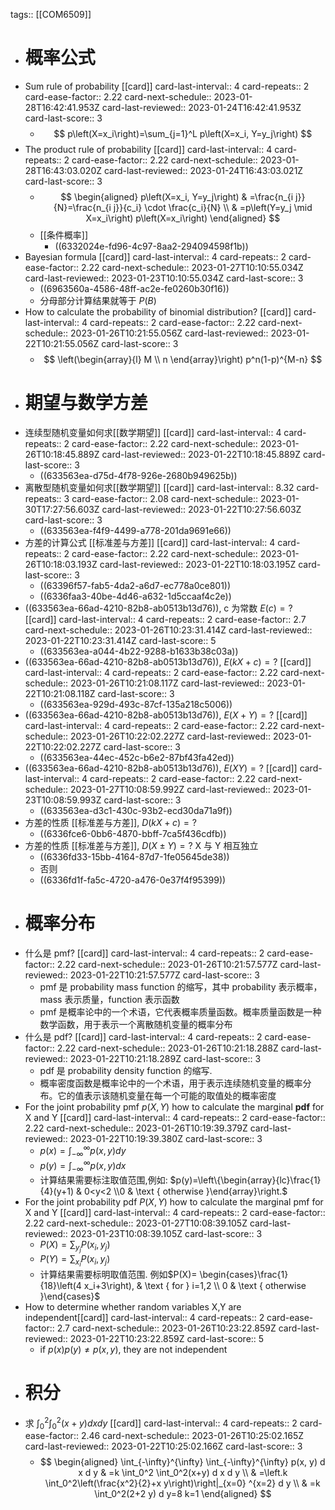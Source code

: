 tags:: [[COM6509]]

- # 概率公式
- Sum rule of probability [[card]]
  card-last-interval:: 4
  card-repeats:: 2
  card-ease-factor:: 2.22
  card-next-schedule:: 2023-01-28T16:42:41.953Z
  card-last-reviewed:: 2023-01-24T16:42:41.953Z
  card-last-score:: 3
	- $$
	  p\left(X=x_i\right)=\sum_{j=1}^L p\left(X=x_i, Y=y_j\right)
	  $$
- The product rule of probability [[card]]
  card-last-interval:: 4
  card-repeats:: 2
  card-ease-factor:: 2.22
  card-next-schedule:: 2023-01-28T16:43:03.020Z
  card-last-reviewed:: 2023-01-24T16:43:03.021Z
  card-last-score:: 3
	- $$
	  \begin{aligned}
	  p\left(X=x_i, Y=y_j\right) & =\frac{n_{i j}}{N}=\frac{n_{i j}}{c_i} \cdot \frac{c_i}{N} \\
	  & =p\left(Y=y_j \mid X=x_i\right) p\left(X=x_i\right)
	  \end{aligned}
	  $$
	- [[条件概率]]
		- ((6332024e-fd96-4c97-8aa2-294094598f1b))
- Bayesian formula [[card]]
  card-last-interval:: 4
  card-repeats:: 2
  card-ease-factor:: 2.22
  card-next-schedule:: 2023-01-27T10:10:55.034Z
  card-last-reviewed:: 2023-01-23T10:10:55.034Z
  card-last-score:: 3
	- ((6963560a-4586-48ff-ac2e-fe0260b30f16))
	- 分母部分计算结果就等于 $P(B)$
- How to calculate the probability of binomial distribution? [[card]]
  card-last-interval:: 4
  card-repeats:: 2
  card-ease-factor:: 2.22
  card-next-schedule:: 2023-01-26T10:21:55.056Z
  card-last-reviewed:: 2023-01-22T10:21:55.056Z
  card-last-score:: 3
	- $$
	  \left(\begin{array}{l}
	  M \\ n
	  \end{array}\right) p^n(1-p)^{M-n}
	  $$
- # 期望与数学方差
- 连续型随机变量如何求[[数学期望]] [[card]]
  card-last-interval:: 4
  card-repeats:: 2
  card-ease-factor:: 2.22
  card-next-schedule:: 2023-01-26T10:18:45.889Z
  card-last-reviewed:: 2023-01-22T10:18:45.889Z
  card-last-score:: 3
	- ((633563ea-d75d-4f78-926e-2680b949625b))
- 离散型随机变量如何求[[数学期望]] [[card]]
  card-last-interval:: 8.32
  card-repeats:: 3
  card-ease-factor:: 2.08
  card-next-schedule:: 2023-01-30T17:27:56.603Z
  card-last-reviewed:: 2023-01-22T10:27:56.603Z
  card-last-score:: 3
	- ((633563ea-f4f9-4499-a778-201da9691e66))
- 方差的计算公式 [[标准差与方差]] [[card]]
  card-last-interval:: 4
  card-repeats:: 2
  card-ease-factor:: 2.22
  card-next-schedule:: 2023-01-26T10:18:03.193Z
  card-last-reviewed:: 2023-01-22T10:18:03.195Z
  card-last-score:: 3
	- ((63396f57-fab5-4da2-a6d7-ec778a0ce801))
	- ((6336faa3-40be-4d46-a632-1d5ccaaf4c2e))
- ((633563ea-66ad-4210-82b8-ab0513b13d76)), c 为常数 $E(c)=?$ [[card]]
  card-last-interval:: 4
  card-repeats:: 2
  card-ease-factor:: 2.7
  card-next-schedule:: 2023-01-26T10:23:31.414Z
  card-last-reviewed:: 2023-01-22T10:23:31.414Z
  card-last-score:: 5
	- ((633563ea-a044-4b22-9288-b1633b38c03a))
- ((633563ea-66ad-4210-82b8-ab0513b13d76)), $E(kX+c)=?$ [[card]]
  card-last-interval:: 4
  card-repeats:: 2
  card-ease-factor:: 2.22
  card-next-schedule:: 2023-01-26T10:21:08.117Z
  card-last-reviewed:: 2023-01-22T10:21:08.118Z
  card-last-score:: 3
	- ((633563ea-929d-493c-87cf-135a218c5006))
- ((633563ea-66ad-4210-82b8-ab0513b13d76)), $E(X+Y)=?$ [[card]]
  card-last-interval:: 4
  card-repeats:: 2
  card-ease-factor:: 2.22
  card-next-schedule:: 2023-01-26T10:22:02.227Z
  card-last-reviewed:: 2023-01-22T10:22:02.227Z
  card-last-score:: 3
	- ((633563ea-44ec-452c-b6e2-87bf43fa42ed))
- ((633563ea-66ad-4210-82b8-ab0513b13d76)), $E(XY)=?$ [[card]]
  card-last-interval:: 4
  card-repeats:: 2
  card-ease-factor:: 2.22
  card-next-schedule:: 2023-01-27T10:08:59.992Z
  card-last-reviewed:: 2023-01-23T10:08:59.993Z
  card-last-score:: 3
	- ((633563ea-d3c1-430c-93b2-ecd30da71a9f))
- 方差的性质 [[标准差与方差]], $D(kX+c)= ?$
	- ((6336fce6-0bb6-4870-bbff-7ca5f436cdfb))
- 方差的性质 [[标准差与方差]], $D(X \pm Y) = ?$ X 与 Y 相互独立
	- ((6336fd33-15bb-4164-87d7-1fe05645de38))
	- 否则
	- ((6336fd1f-fa5c-4720-a476-0e37f4f95399))
- # 概率分布
- 什么是 pmf? [[card]]
  card-last-interval:: 4
  card-repeats:: 2
  card-ease-factor:: 2.22
  card-next-schedule:: 2023-01-26T10:21:57.577Z
  card-last-reviewed:: 2023-01-22T10:21:57.577Z
  card-last-score:: 3
	- pmf 是 probability mass function 的缩写，其中 probability 表示概率，mass 表示质量，function 表示函数
	- pmf 是概率论中的一个术语，它代表概率质量函数。概率质量函数是一种数学函数，用于表示一个离散随机变量的概率分布
- 什么是 pdf? [[card]]
  card-last-interval:: 4
  card-repeats:: 2
  card-ease-factor:: 2.22
  card-next-schedule:: 2023-01-26T10:21:18.288Z
  card-last-reviewed:: 2023-01-22T10:21:18.289Z
  card-last-score:: 3
	- pdf 是 probability density function 的缩写.
	- 概率密度函数是概率论中的一个术语，用于表示连续随机变量的概率分布。它的值表示该随机变量在每一个可能的取值处的概率密度
- For the joint probability pmf $p(X,Y)$ how to calculate the marginal **pdf** for X and Y [[card]]
  card-last-interval:: 4
  card-repeats:: 2
  card-ease-factor:: 2.22
  card-next-schedule:: 2023-01-26T10:19:39.379Z
  card-last-reviewed:: 2023-01-22T10:19:39.380Z
  card-last-score:: 3
	- $p(x)=\int_{-\infty}^{\infty} p(x, y) d y$
	- $p(y)=\int_{-\infty}^{\infty} p(x, y) dx$
	- 计算结果需要标注取值范围,例如:  $p(y)=\left\{\begin{array}{lc}\frac{1}{4}(y+1) & 0<y<2 \\0 & \text { otherwise }\end{array}\right.$
- For the joint probability pdf $P(X,Y)$ how to calculate the marginal pmf  for X and Y [[card]]
  card-last-interval:: 4
  card-repeats:: 2
  card-ease-factor:: 2.22
  card-next-schedule:: 2023-01-27T10:08:39.105Z
  card-last-reviewed:: 2023-01-23T10:08:39.105Z
  card-last-score:: 3
	- $P(X)=\sum_{y_j} P\left(x_i, y_j\right)$
	- $P(Y)=\sum_{x_i} P\left(x_i, y_j\right)$
	- 计算结果需要标明取值范围. 例如$P(X)= \begin{cases}\frac{1}{18}\left(4 x_i+3\right), & \text { for } i=1,2 \\ 0 & \text { otherwise }\end{cases}$
- How to determine whether random variables X,Y are independent[[card]]
  card-last-interval:: 4
  card-repeats:: 2
  card-ease-factor:: 2.7
  card-next-schedule:: 2023-01-26T10:23:22.859Z
  card-last-reviewed:: 2023-01-22T10:23:22.859Z
  card-last-score:: 5
	- if $p(x) p(y) \neq p(x, y)$, they are not independent
- # 积分
- 求 $\int_0^2 \int_0^2(x+y) dxdy$ [[card]]
  card-last-interval:: 4
  card-repeats:: 2
  card-ease-factor:: 2.46
  card-next-schedule:: 2023-01-26T10:25:02.165Z
  card-last-reviewed:: 2023-01-22T10:25:02.166Z
  card-last-score:: 3
	- $$
	  \begin{aligned}
	  \int_{-\infty}^{\infty} \int_{-\infty}^{\infty} p(x, y) d x d y & =k \int_0^2 \int_0^2(x+y) d x d y \\
	  & =\left.k \int_0^2\left(\frac{x^2}{2}+x y\right)\right|_{x=0} ^{x=2} d y \\
	  & =k \int_0^2(2+2 y) d y=8 k=1
	  \end{aligned}
	  $$